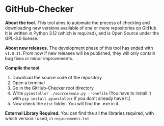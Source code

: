 # GitHub-Checker
**About the tool.** This tool aims to automate the process of checking and downloading new versions available of one or more repositories on GitHub.
It is written in Python 3.12 (which is required), and is Open Source under the GPL-3.0 license.

**About new releases.** The development phase of this tool has ended with `v1.0.11`. From now if new releases will be published, they will only contain bug fixes or minor improvements.

**Compile the tool.**
1. Download the source code of the repository
2. Open a terminal
3. Go in the GitHub-Checker root directory
4. Write `pyinstaller ./source/main.py --onefile` (You have to install it with `pip install pyinstaller` if you don't already have it.)
5. Now check the `dist` folder. You will find the .exe in it.

**External Library Required.**
You can find the all the libraries required, with which version I used, in `requirements.txt`